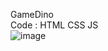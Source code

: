 GameDino <br>
Code : HTML CSS JS <br>
![image](https://github.com/ThanapatPro/Game-Dino/assets/167389419/2fa7228d-9001-4997-b054-5e8dae0c40ed)
